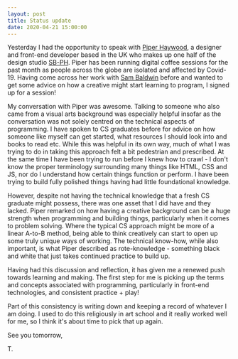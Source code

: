 ```yaml
---
layout: post
title: Status update
date: 2020-04-21 15:00:00
---
```


Yesterday I had the opportunity to speak with [Piper Haywood](https://piperhaywood.com), a designer and front-end developer based in the UK who makes up one half of the design studio [SB-PH](https://sb-ph.com). Piper has been running digital coffee sessions for the past month as people across the globe are isolated and affected by Covid-19. Having come across her work with [Sam Baldwin](https://sambaldwin.info) before and wanted to get some advice on how a creative might start learning to program, I signed up for a session!

My conversation with Piper was awesome. Talking to someone who also came from a visual arts background was especially helpful insofar as the conversation was not solely centred on the technical aspects of programming. I have spoken to CS graduates before for advice on how someone like myself can get started, what resources I should look into and books to read etc. While this was helpful in its own way, much of what I was trying to do in taking this approach felt a bit pedestrian and prescribed. At the same time I have been  trying to run before I knew how to crawl - I don't know the proper terminology surrounding many things like HTML, CSS and JS, nor do I understand how certain things function or perform. I have been trying to build fully polished things having had little foundational knowledge.

However, despite not having the technical knowledge that a fresh CS graduate might possess, there was one asset that I did have and they lacked. Piper remarked on how having a creative background can be a huge strength when programming and building things, particularly when it comes to problem solving. Where the typical CS approach might be more of a linear A-to-B method, being able to think creatively can start to open up some truly unique ways of working. The technical know-how, while also important, is what Piper described as rote-knowledge - something black and white that just takes continued practice to build up.

Having had this discussion and reflection, it has given me a renewed push towards learning and making. The first step for me is picking up the terms and concepts associated with programming, particularly in front-end technologies, and consistent practice + play!

Part of this consistency is writing down and keeping a record of whatever I am doing. I used to do this religiously in art school and it really worked well for me, so I think it's about time to pick that up again.

See you tomorrow,

T.